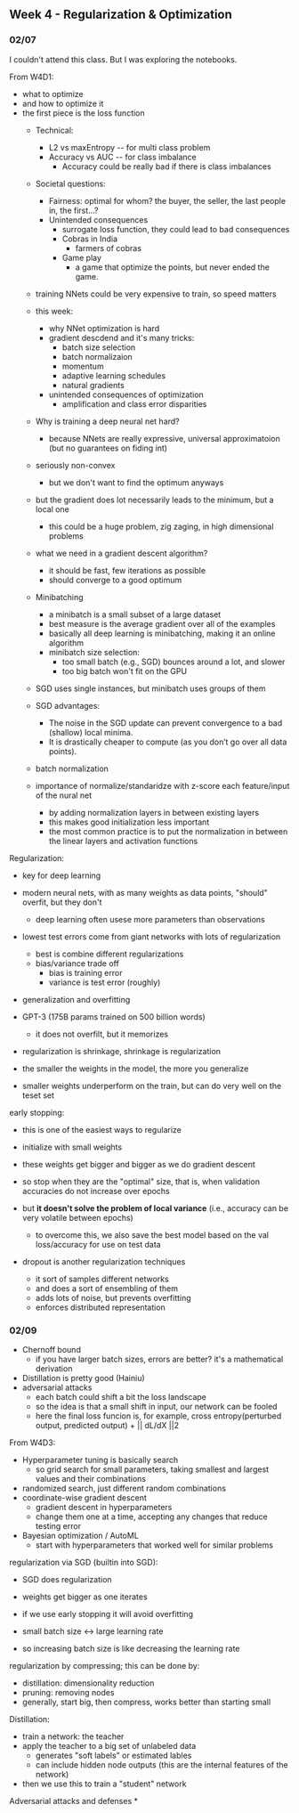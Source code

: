 ## Week 4 - Regularization & Optimization

### 02/07

I couldn't attend this class.
But I was exploring the notebooks.

From W4D1:
* what to optimize
* and how to optimize it
* the first piece is the loss function
  * Technical:
    * L2 vs maxEntropy -- for multi class problem
    * Accuracy vs AUC -- for class imbalance
      * Accuracy could be really bad if there is class imbalances
  * Societal questions:
    * Fairness: optimal for whom? the buyer, the seller, the last people in, the first...?
    * Unintended consequences
      * surrogate loss function, they could lead to bad consequences
      * Cobras in India
        * farmers of cobras
      * Game play
        * a game that optimize the points, but never ended the game.
  * training NNets could be very expensive to train, so speed matters
  * this week:
    * why NNet optimization is hard
    * gradient descdend and it's many tricks:
      * batch size selection
      * batch normalizaion
      * momentum
      * adaptive learning schedules
      * natural gradients
    * unintended consequences of optimization
      * amplification and class error disparities

  * Why is training a deep neural net hard?
    * because NNets are really expressive, universal approximatoion (but no guarantees on fiding int)
  * seriously non-convex
    * but we don't want to find the optimum anyways
  * but the gradient does lot necessarily leads to the minimum, but a local one
    * this could be a huge problem, zig zaging, in high dimensional problems
  * what we need in a gradient descent algorithm?
    * it should be fast, few iterations as possible
    * should converge to a good optimum

  * Minibatching
    * a minibatch is a small subset of a large dataset
    * best measure is the average gradient over all of the examples
    * basically all deep learning is minibatching, making it an online algorithm
    * minibatch size selection:
      * too small batch (e.g., SGD) bounces around a lot, and slower
      * too big batch won't fit on the GPU
  
  * SGD uses single instances, but minibatch uses groups of them
  * SGD advantages:
    * The noise in the SGD update can prevent convergence to a bad (shallow) local minima.
    * It is drastically cheaper to compute (as you don’t go over all data points).

  * batch normalization
  * importance of normalize/standaridze with z-score each feature/input of the nural net
    * by adding normalization layers in between existing layers
    * this makes good initialization less important
    * the most common practice is to put the normalization in between the linear layers and activation functions

Regularization:
* key for deep learning
* modern neural nets, with as many weights as data points, "should" overfit, but they don't
  * deep learning often usese more parameters than observations
* lowest test errors come from giant networks with lots of regularization
  * best is combine different regularizations
  * bias/variance trade off
    * bias is training error
    * variance is test error (roughly)
* generalization and overfitting
* GPT-3 (175B params trained on 500 billion words)
  * it does not overfilt, but it memorizes

* regularization is shrinkage, shrinkage is regularization
* the smaller the weights in the model, the more you generalize
* smaller weights underperform on the train, but can do very well on the teset set

early stopping:
  * this is one of the easiest ways to regularize
  * initialize with small weights
  * these weights get bigger and bigger as we do gradient descent
  * so stop when they are the "optimal" size, that is, when validation accuracies do not increase over epochs
  * but **it doesn't solve the problem of local variance** (i.e., accuracy can be very volatile between epochs)
    * to overcome this, we also save the best model based on the val loss/accuracy for use on test data

* dropout is another regularization techniques
  * it sort of samples different networks
  * and does a sort of ensembling of them
  * adds lots of noise, but prevents overfitting
  * enforces distributed representation

### 02/09

* Chernoff bound
  * if you have larger batch sizes, errors are better? it's a mathematical derivation
* Distillation is pretty good (Hainiu)
* adversarial attacks
  * each batch could shift a bit the loss landscape
  * so the idea is that a small shift in input, our network can be fooled
  * here the final loss funcion is, for example, cross entropy(perturbed output, predicted output) + || dL/dX ||2

From W4D3:

* Hyperparameter tuning is basically search
  * so grid search for small parameters, taking smallest and largest values and their combinations
* randomized search, just different random combinations
* coordinate-wise gradient descent
  * gradient descent in hyperparameters
  * change them one at a time, accepting any changes that reduce testing error
* Bayesian optimization / AutoML
  * start with hyperparameters that worked well for similar problems

regularization via SGD (builtin into SGD):
* SGD does regularization
* weights get bigger as one iterates
* if we use early stopping it will avoid overfitting

* small batch size <-> large learning rate
* so increasing batch size is like decreasing the learning rate

regularization by compressing; this can be done by:
* distillation: dimensionality reduction
* pruning: removing nodes
* generally, start big, then compress, works better than starting small

Distillation:
* train a network: the teacher
* apply the teacher to a big set of unlabeled data
  * generates "soft labels" or estimated lables
  * can include hidden node outputs (this are the internal features of the network)
* then we use this to train a "student" network


Adversarial attacks and defenses
* 